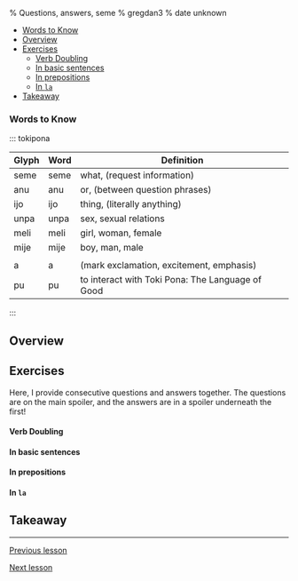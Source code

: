 % Questions, answers, seme
% gregdan3
% date unknown

<!-- toc -->

  - [Words to Know](#words-to-know)
- [Overview](#overview)
- [Exercises](#exercises)
    - [Verb Doubling](#verb-doubling)
    - [In basic sentences](#in-basic-sentences)
    - [In prepositions](#in-prepositions)
    - [In `la`](#in-la)
- [Takeaway](#takeaway)

<!-- tocstop -->

### Words to Know

::: tokipona

| Glyph | Word | Definition                                       |
| ----- | ---- | ------------------------------------------------ |
| seme  | seme | what, (request information)                      |
| anu   | anu  | or, (between question phrases)                   |
| ijo   | ijo  | thing, (literally anything)                      |
| unpa  | unpa | sex, sexual relations                            |
| meli  | meli | girl, woman, female                              |
| mije  | mije | boy, man, male                                   |
|       |      |                                                  |
| a     | a    | (mark exclamation, excitement, emphasis)         |
| pu    | pu   | to interact with Toki Pona: The Language of Good |

:::

## Overview

## Exercises

Here, I provide consecutive questions and answers together. The questions are on the main spoiler, and the answers are in a spoiler underneath the first!

#### Verb Doubling

#### In basic sentences

#### In prepositions

#### In `la`

## Takeaway

---

[Previous lesson](./la.html)

[Next lesson](./pini.html)
